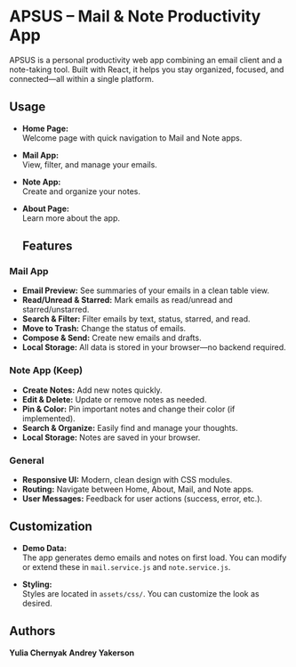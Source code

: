 # APSUS – Mail & Note Productivity App

APSUS is a personal productivity web app combining an email client and a note-taking tool. 
Built with React, it helps you stay organized, focused, and connected—all within a single platform.

## Usage

- **Home Page:**  
  Welcome page with quick navigation to Mail and Note apps.

- **Mail App:**  
  View, filter, and manage your emails.

- **Note App:**  
  Create and organize your notes.

- **About Page:**  
  Learn more about the app.

  ## Features

### Mail App
- **Email Preview:** See summaries of your emails in a clean table view.
- **Read/Unread & Starred:** Mark emails as read/unread and starred/unstarred.
- **Search & Filter:** Filter emails by text, status, starred, and read.
- **Move to Trash:** Change the status of emails.
- **Compose & Send:** Create new emails and drafts.
- **Local Storage:** All data is stored in your browser—no backend required.

### Note App (Keep)
- **Create Notes:** Add new notes quickly.
- **Edit & Delete:** Update or remove notes as needed.
- **Pin & Color:** Pin important notes and change their color (if implemented).
- **Search & Organize:** Easily find and manage your thoughts.
- **Local Storage:** Notes are saved in your browser.

### General
- **Responsive UI:** Modern, clean design with CSS modules.
- **Routing:** Navigate between Home, About, Mail, and Note apps.
- **User Messages:** Feedback for user actions (success, error, etc.).

## Customization

- **Demo Data:**  
  The app generates demo emails and notes on first load. You can modify or extend these in `mail.service.js` and `note.service.js`.

- **Styling:**  
  Styles are located in `assets/css/`. You can customize the look as desired.

## Authors
**Yulia Chernyak**
**Andrey Yakerson**
